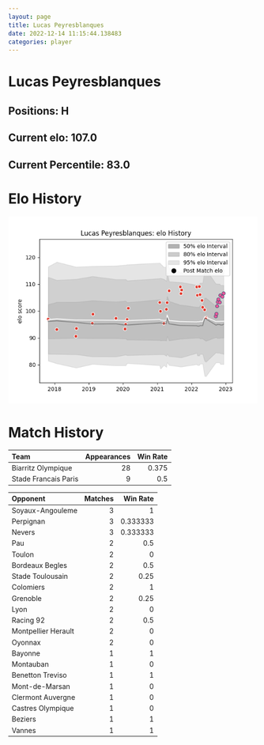 ```yaml
---  
layout: page  
title: Lucas Peyresblanques  
date: 2022-12-14 11:15:44.138483  
categories: player  
---
```

# Lucas Peyresblanques

## Positions: H

## Current elo: 107.0

## Current Percentile: 83.0

# Elo History


![elo history](history_LucasPeyresblanques.png)
# Match History


| Team                 |   Appearances |   Win Rate |
|:---------------------|--------------:|-----------:|
| Biarritz Olympique   |            28 |      0.375 |
| Stade Francais Paris |             9 |      0.5   |

| Opponent            |   Matches |   Win Rate |
|:--------------------|----------:|-----------:|
| Soyaux-Angouleme    |         3 |   1        |
| Perpignan           |         3 |   0.333333 |
| Nevers              |         3 |   0.333333 |
| Pau                 |         2 |   0.5      |
| Toulon              |         2 |   0        |
| Bordeaux Begles     |         2 |   0.5      |
| Stade Toulousain    |         2 |   0.25     |
| Colomiers           |         2 |   1        |
| Grenoble            |         2 |   0.25     |
| Lyon                |         2 |   0        |
| Racing 92           |         2 |   0.5      |
| Montpellier Herault |         2 |   0        |
| Oyonnax             |         2 |   0        |
| Bayonne             |         1 |   1        |
| Montauban           |         1 |   0        |
| Benetton Treviso    |         1 |   1        |
| Mont-de-Marsan      |         1 |   0        |
| Clermont Auvergne   |         1 |   0        |
| Castres Olympique   |         1 |   0        |
| Beziers             |         1 |   1        |
| Vannes              |         1 |   1        |